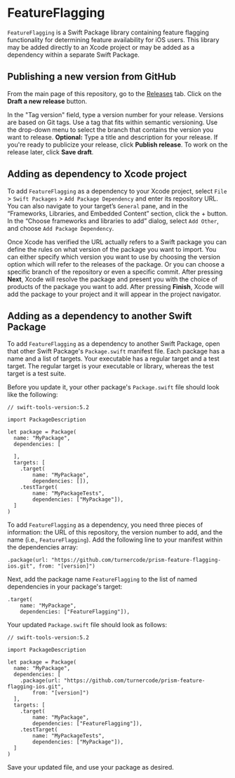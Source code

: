 # FeatureFlagging
`FeatureFlagging` is a Swift Package library containing feature flagging functionality for determining feature availability for iOS users. This library may be added directly to an Xcode project or may be added as a dependency within a separate Swift Package.

## Publishing a new version from GitHub

From the main page of this repository, go to the [Releases](https://github.com/turnercode/prism-feature-flagging-ios/releases) tab. Click on the **Draft a new release** button.

In the "Tag version" field, type a version number for your release. Versions are based on Git tags. Use a tag that fits within semantic versioning. Use the drop-down menu to select the branch that contains the version you want to release. **Optional:** Type a title and description for your release. If you're ready to publicize your release, click **Publish release**. To work on the release later, click **Save draft**.

## Adding as dependency to Xcode project

To add `FeatureFlagging` as a dependency to your Xcode project, select `File` > `Swift Packages` > `Add Package Dependency` and enter its repository URL. You can also navigate to your target’s `General` pane, and in the “Frameworks, Libraries, and Embedded Content” section, click the + button. In the “Choose frameworks and libraries to add” dialog, select `Add Other`, and choose `Add Package Dependency`.

Once Xcode has verified the URL actually refers to a Swift package you can define the rules on what version of the package you want to import. You can either specify which version you want to use by choosing the version option which will refer to the releases of the package. Or you can choose a specific branch of the repository or even a specific commit. After pressing **Next**, Xcode will resolve the package and present you with the choice of products of the package you want to add. After pressing **Finish**, Xcode will add the package to your project and it will appear in the project navigator.

## Adding as a dependency to another Swift Package

To add `FeatureFlagging` as a dependency to another Swift Package, open that other Swift Package's `Package.swift` manifest file. Each package has a name and a list of targets. Your executable has a regular target and a test target. The regular target is your executable or library, whereas the test target is a test suite.

Before you update it, your other package's `Package.swift` file should look like the following:
```
// swift-tools-version:5.2

import PackageDescription

let package = Package(
  name: "MyPackage",
  dependencies: [
        
  ],
  targets: [
    .target(
        name: "MyPackage",
        dependencies: []),
    .testTarget(
        name: "MyPackageTests",
        dependencies: ["MyPackage"]),
  ]
)
```

To add `FeatureFlagging` as a dependency, you need three pieces of information: the URL of this repository, the version number to add, and the name (i.e., `FeatureFlagging`). Add the following line to your manifest within the dependencies array:


`.package(url: "https://github.com/turnercode/prism-feature-flagging-ios.git", from: "[version]")`

Next, add the package name `FeatureFlagging` to the list of named dependencies in your package's target:

```
.target(
    name: "MyPackage",
    dependencies: ["FeatureFlagging"]),
```
Your updated `Package.swift` file should look as follows:
```
// swift-tools-version:5.2

import PackageDescription

let package = Package(
  name: "MyPackage",
  dependencies: [
    .package(url: "https://github.com/turnercode/prism-feature-flagging-ios.git", 
        from: "[version]")
  ],
  targets: [
    .target(
        name: "MyPackage",
        dependencies: ["FeatureFlagging"]),
    .testTarget(
        name: "MyPackageTests",
        dependencies: ["MyPackage"]),
  ]
)
```
Save your updated file, and use your package as desired.
